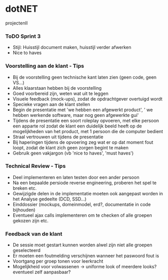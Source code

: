 # dotNET
projectenII

### ToDO Sprint 3
* Stijl: Huisstijl document maken, huisstijl verder afwerken
* Nice to haves


### Voorstelling aan de klant - Tips
* Bij de voorstelling geen technische kant laten zien (geen code, geen VS...)
* Alles klaarstaan hebben bij de voorstelling
* Goed voorbereid zijn, weten wat uit te leggen
* Visuele feedback (mock-ups), zodat de opdrachtgever overtuigd wordt
* Specieke vragen aan de klant stellen
* Begin de presentatie met 'we hebben een afgewerkt product', ' we hebben werkende software, maar nog geen afgewerkte gui'
* Tijdens de presentatie een soort roleplay opvoeren, met elke persoon een apparte rol zodat de klant een duidelijk beeld heeft op de mogelijkheden van het product, met 1 persoon die de computer bedient
* Straal vertrouwen uit tijdens de presentatie
* Bij haperingen tijdens de opvoering zeg wat er op dat moment fout loopt, zodat de klant zich geen zorgen begint te maken
* Gebruik geen vakjargon (vb 'nice to haves', 'must haves')

### Technical Review - Tips
* Deel implementeren en laten testen door een ander persoon
* Na een bepaalde persiode reverse engineering, proberen het spel te breken etc.
* Gewijzigde delen in de implementatie moeten ook aangepast worden in het Analyse gedeelte (DCD, SSD...)
* Einddossier (mockups, domeinmodel, erd?, documentatie in code bijhouden)
* Eventueel ajax calls implementeren om te checken of alle groepen gekozen zijn etc.

### Feedback van de klant
* De sessie moet gestart kunnen worden alwel zijn niet alle groepen geselecteerd
* Er moeten een foutmelding verschijnen wanneer het paswoord fout is
* Voortgang per groep tonen voor leerkracht
* Mogelijkheid voor volwassenen -> uniforme look of meerdere looks? eventueel zelf aanpasbaar?
